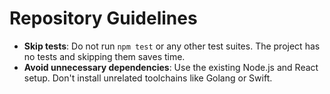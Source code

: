 # Repository Guidelines

- **Skip tests**: Do not run `npm test` or any other test suites. The project has no tests and skipping them saves time.
- **Avoid unnecessary dependencies**: Use the existing Node.js and React setup. Don't install unrelated toolchains like Golang or Swift.
